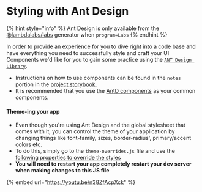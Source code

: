 # Styling with Ant Design

{% hint style="info" %}
Ant Design is only available from the [@lambdalabs/labs](https://docs.labs.lambdaschool.com/guides/labs-cli/create-labs-react-spa) generator when `program=Labs`
{% endhint %}

In order to provide an experience for you to dive right into a code base and have everything you need to successfully style and craft your UI Components we'd like for you to gain some practice using the [`ANT Design Library`](https://ant.design/).

* Instructions on how to use components can be found in the `notes` portion in the [project storybook](https://lambda-school-labs.github.io/labs-spa-starter/?path=/info/form--example-form).
* It is recommended that you use the [AntD components](https://ant.design/components/overview/) as your common components.

#### Theme-ing your app

* Even though you're using Ant Design and the global stylesheet that comes with it, you can control the theme of your application by changing things like font-family, sizes, border-radius', primary/accent colors etc.
* To do this, simply go to the `theme-overrides.js` file and use the[ following properties to override the styles](https://ant.design/docs/react/customize-theme)
* **You will need to restart your app completely restart your dev server when making changes to this JS file**

{% embed url="https://youtu.be/n38ZfAcpXck" %}

